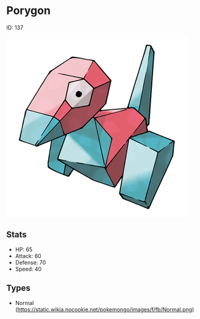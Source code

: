 # Porygon


ID: 137

![](https://raw.githubusercontent.com/PokeAPI/sprites/master/sprites/pokemon/other/official-artwork/137.png "Porygon")

## Stats


 - HP: 65
 - Attack: 60
 - Defense: 70
 - Speed: 40

## Types


 - Normal (https://static.wikia.nocookie.net/pokemongo/images/f/fb/Normal.png)
